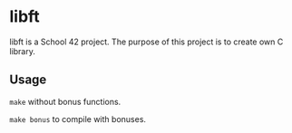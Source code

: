 # libft
libft is a School 42 project. The purpose of this project is to create own C library.

## Usage
``make`` without bonus functions.

``make bonus`` to compile with bonuses.
